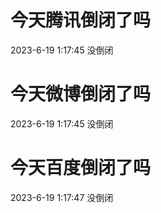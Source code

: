 # 今天腾讯倒闭了吗

2023-6-19 1:17:45 没倒闭

# 今天微博倒闭了吗

2023-6-19 1:17:45 没倒闭

# 今天百度倒闭了吗

2023-6-19 1:17:47 没倒闭

